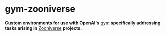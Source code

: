 gym-zooniverse
==============

**Custom environments for use with OpenAI's** [gym](https://github.com/openai/gym) **specifically addressing tasks arising in** [Zooniverse](https://www.zooniverse.org) **projects.**
